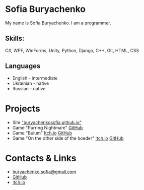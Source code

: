 # Sofia Buryachenko
My name is Sofia Buryachenko. I am a programmer.
## Skills:
C#, WPF, WinForms, Unity, Python, Django, C++, Git, HTML, CSS      
## Languages
- English - intermediate
- Ukrainian - native
- Russian - native

# Projects
- Site ["buryachenkosofia.github.io"](https://buryachenkosofia.github.io/)
- Game "Purring Nightmare"
[GitHub](https://github.com/BuryachenkoSofia/Purring-Nightmare)
- Game "Bulum"
[Itch.io](https://buryachenko.itch.io/bulum)
[GitHub](https://github.com/BuryachenkoSofia/Bulum)
- Game "On the other side of the boeder" 
[Itch.io](https://buryachenko.itch.io/on-the-other-side-of-the-border)
[GitHub](https://github.com/BuryachenkoSofia/On-the-other-side-of-the-border)

# Contacts & Links
- [buryachenko.sofia@gmail.com](mailto:buryachenko.sofia@gmail.com)
- [GitHub](https://github.com/BuryachenkoSofia)
- [Itch.io](https://buryachenko.itch.io/)


<!--- 🔭 I’m currently working on ...
- 🌱 I’m currently learning ...
- 👯 I’m looking to collaborate on ...
- 🤔 I’m looking for help with ...
- 💬 Ask me about ...
- 📫 How to reach me: ...
- 😄 Pronouns: ...
- ⚡ Fun fact: ...-->
